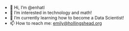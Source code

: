 - 👋 Hi, I’m @enhatl
- 👀 I’m interested in technology and math!
- 🌱 I’m currently learning how to become a Data Scientist!
- 📫 How to reach me: emily@hollingshead.org 

<!---
enhatl/enhatl is a ✨ special ✨ repository because its `README.md` (this file) appears on your GitHub profile.
You can click the Preview link to take a look at your changes.
--->

